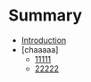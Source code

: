 # Summary

* [Introduction](README.md)
* [chaaaaa]
    * [11111](api/1.md) 
    * [22222](api/2.md) 

